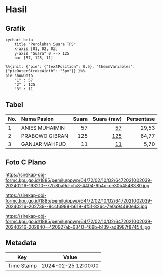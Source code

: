 # Hasil

## Grafik

```mermaid
xychart-beta
    title "Perolehan Suara TPS"
    x-axis [01, 02, 03]
    y-axis "Suara" 0 --> 125
    bar [57, 125, 11]
```

```mermaid
%%{init: {"pie": {"textPosition": 0.5}, "themeVariables": {"pieOuterStrokeWidth": "5px"}} }%%
pie showData
    "1" : 57
    "2" : 125
    "3" : 11
```

## Tabel

| No. | Nama Paslon    | Suara | Suara (raw) | Persentase |
|:--- |:-------------- | -----:| -----------:| ----------:|
| 1   | ANIES MUHAIMIN | 57    | [57][p-1]   | 29,53      |
| 2   | PRABOWO GIBRAN | 125   | [125][p-2]  | 64,77      |
| 3   | GANJAR MAHFUD  | 11    | [11][p-3]   | 5,70       |


[p-1]: https://github.com/gigit-pemilu/pemilu-2024-64-kalimantan-timur/blob/main/pilpres/hitung-suara/sub/64-kalimantan-timur/sub/72-kota-samarinda/sub/02-samarinda-seberang/sub/1002-baqa/sub/039-tps/sub/paslon-1.txt
[p-2]: https://github.com/gigit-pemilu/pemilu-2024-64-kalimantan-timur/blob/main/pilpres/hitung-suara/sub/64-kalimantan-timur/sub/72-kota-samarinda/sub/02-samarinda-seberang/sub/1002-baqa/sub/039-tps/sub/paslon-2.txt
[p-3]: https://github.com/gigit-pemilu/pemilu-2024-64-kalimantan-timur/blob/main/pilpres/hitung-suara/sub/64-kalimantan-timur/sub/72-kota-samarinda/sub/02-samarinda-seberang/sub/1002-baqa/sub/039-tps/sub/paslon-3.txt

## Foto C Plano

https://sirekap-obj-formc.kpu.go.id/1885/pemilu/ppwp/64/72/02/10/02/6472021002039-20240216-193210--77b8ba9d-cfc8-4404-9b4d-ce30b4548380.jpg

https://sirekap-obj-formc.kpu.go.id/1885/pemilu/ppwp/64/72/02/10/02/6472021002039-20240216-202739--8ccf6999-b619-4f5f-826c-7e0a94490e43.jpg

https://sirekap-obj-formc.kpu.go.id/1885/pemilu/ppwp/64/72/02/10/02/6472021002039-20240216-202840--420927ab-6340-469b-b139-ad8987f87454.jpg


## Metadata

| Key        | Value               |
| ---------- | ------------------- |
| Time Stamp | 2024-02-25 12:00:00 |



